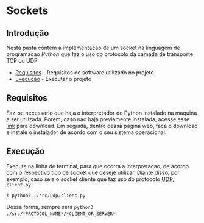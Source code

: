# Sockets

## Introdução  

Nesta pasta contém a implementação de um socket na linguagem de programacao _Python_ que faz o uso do protocolo da camada de transporte TCP ou UDP.  

- [Requisitos](#requisitos) - Requisitos de software utilizado no projeto
- [Execução](#compilação-e-execução) - Executar o projeto

## Requisitos    

Faz-se necessario que haja o interpretador do Python instalado na maquina a ser utilizada. Porem, caso nao haja previamente instalada, acesse esse [link] para download. Em seguida, dentro dessa pagina web, faca o download e instale o instalador de acordo com o seu sistema operacional.

[link]:https://www.python.org/downloads/

## Execução    


Execute na linha de terminal, para que ocorra a interpretacao, de acordo com o respectivo tipo de socket que deseje utilizar. Diante disso, 
por exemplo, caso seja o socket cliente que faz uso do protocolo [UDP], `client.py`

```
$ python3 ./src/udp/client.py
```  

Dessa forma, sempre sera `python3 ./src/*PROTOCOL_NAME*/*CLIENT_OR_SERVER*`.

[UDP]:https://pt.wikipedia.org/wiki/User_Datagram_Protocol
